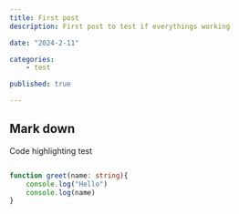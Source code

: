 ```yaml
---
title: First post
description: First post to test if everythings working

date: "2024-2-11"

categories:
    - test

published: true

---
```


## Mark down

Code highlighting test

```ts

function greet(name: string){
    console.log("Hello")
    console.log(name)
}

```